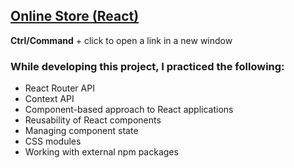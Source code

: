 ## [Online Store (React)](https://vch-sh.github.io/react-online-store) 
**Ctrl/Command** + click to open a link in a new window

### While developing this project, I practiced the following:
* React Router API
* Context API
* Component-based approach to React applications
* Reusability of React components
* Managing component state
* CSS modules
* Working with external npm packages

